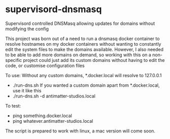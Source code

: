 # supervisord-dnsmasq
Supervisord controlled DNSMasq allowing updates for domains without modifying the config

This project was born out of a need to run a dnsmasq docker container to resolve hostnames on my docker containers without wanting to constantly edit the system files to make the domains available.  However, I also needed to be able to add more domains on demand, so working with this on a non-specific project could just add its custom domains without having to edit the code, or customise configuration files

To use:
  Without any custom domains, *.docker.local will resolve to 127.0.0.1
  - ./run-dns.sh
  If you wanted a custom domain apart from *.docker.local, use it like this
  - ./run-dns.sh -d antimatter-studios.local
  
To test:
  - ping something.docker.local
  - ping whatever.antimatter-studios.local
  
The script is prepared to work with linux, a mac version will come soon.
